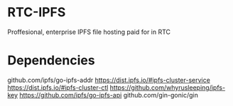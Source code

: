 # RTC-IPFS
Proffesional, enterprise IPFS file hosting paid for in RTC

# Dependencies

github.com/ipfs/go-ipfs-addr
https://dist.ipfs.io/#ipfs-cluster-service
https://dist.ipfs.io/#ipfs-cluster-ctl
https://github.com/whyrusleeping/ipfs-key
https://github.com/ipfs/go-ipfs-api
github.com/gin-gonic/gin